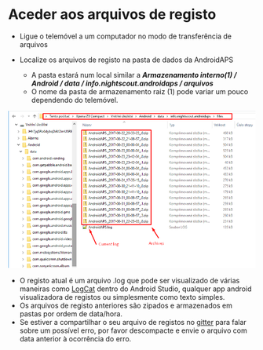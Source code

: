# Aceder aos arquivos de registo

* Ligue o telemóvel a um computador no modo de transferência de arquivos
* Localize os arquivos de registo na pasta de dados da AndroidAPS
    
    * A pasta estará num local similar a ***Armazenamento interno(1) / Android / data / info.nightscout.androidaps / arquivos***
    * O nome da pasta de armazenamento raiz (1) pode variar um pouco dependendo do telemóvel.

![registos](../images/aapslog.png)

* O registo atual é um arquivo .log que pode ser visualizado de várias maneiras como [LogCat](https://developer.android.com/studio/debug/am-logcat.html) dentro do Android Studio, qualquer app android visualizadora de registos ou simplesmente como texto simples. 
* Os arquivos de registo anteriores são zipados e armazenados em pastas por ordem de data/hora. 
* Se estiver a compartilhar o seu arquivo de registos no [gitter](https://gitter.im/MilosKozak/AndroidAPS) para falar sobre um possível erro, por favor descompacte e envie o arquivo com data anterior à ocorrência do erro.